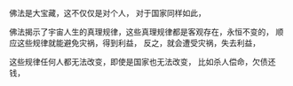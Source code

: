 佛法是大宝藏，这不仅仅是对个人，
对于国家同样如此，

佛法揭示了宇宙人生的真理规律，这些真理规律都是客观存在，永恒不变的，
顺应这些规律就能避免灾祸，得到利益，
反之，就会遭受灾祸，失去利益，

这些规律任何人都无法改变，即使是国家也无法改变，
比如杀人偿命，欠债还钱，